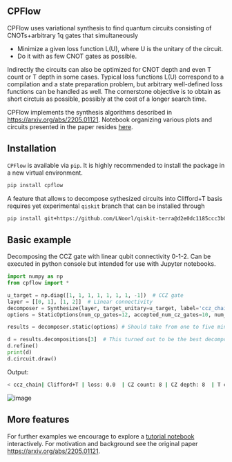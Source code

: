 ## CPFlow
CPFlow uses variational synthesis to find quantum circuits consisting of CNOTs+arbitrary 1q gates that simultaneously
- Minimize a given loss function L(U), where U is the unitary of the circuit.
- Do it with as few CNOT gates as possible.

Indirectly the circuits can also be optimized for CNOT depth and even T count or T depth in some cases. Typical loss functions L(U) correspond to a compilation and a state preparation problem, but arbitrary well-defined loss functions can be handled as well. The cornerstone objective is to obtain as short circtuis as possible, possibly at the cost of a longer search time.

CPFlow implements the synthesis algorithms  described in https://arxiv.org/abs/2205.01121. Notebook organizing various plots and circuits presented in the paper resides [here](https://github.com/idnm/cpflow/blob/master/paper/peppar.ipynb).

## Installation
`CPFlow` is available via `pip`.  It is highly recommended to install the package in a new virtual environment.

```sh
pip install cpflow
```

A feature that allows to decompose sythesized circuits into Clifford+T basis requires yet experimental `qiskit` branch that can be installed through

```sh
pip install git+https://github.com/LNoorl/qiskit-terra@d2e0dc1185ccc3b0c9957e3d7d9bc610dede29d4
```

## Basic example
Decomposing the CCZ gate with linear qubit connectivity 0-1-2. Can be executed in python console but intended for use with Jupyter notebooks.

```python
import numpy as np
from cpflow import *

u_target = np.diag([1, 1, 1, 1, 1, 1, 1, -1])  # CCZ gate
layer = [[0, 1], [1, 2]]  # Linear connectivity
decomposer = Synthesize(layer, target_unitary=u_target, label='ccz_chain')
options = StaticOptions(num_cp_gates=12, accepted_num_cz_gates=10, num_samples=10)

results = decomposer.static(options) # Should take from one to five minutes.

d = results.decompositions[3]  # This turned out to be the best decomposition for refinement.
d.refine()
print(d)
d.circuit.draw()
```
Output:

```sh
< ccz_chain| Clifford+T | loss: 0.0  | CZ count: 8 | CZ depth: 8  | T count: 7 | T depth: 5 >
```
![image](https://user-images.githubusercontent.com/13020565/165085291-f566108b-66bf-4dc8-a9c9-dcd771ea64b8.png)

## More features
For further examples we encourage to explore a [tutorial notebook](https://github.com/idnm/cpflow/blob/master/tutorial/CPFlow_tutorial.ipynb) interactively. For motivation and background see the original paper https://arxiv.org/abs/2205.01121.
